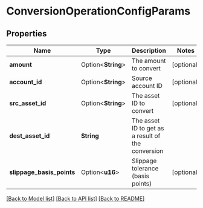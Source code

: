 # ConversionOperationConfigParams

## Properties

Name | Type | Description | Notes
------------ | ------------- | ------------- | -------------
**amount** | Option<**String**> | The amount to convert | [optional]
**account_id** | Option<**String**> | Source account ID | [optional]
**src_asset_id** | Option<**String**> | The asset ID to convert | [optional]
**dest_asset_id** | **String** | The asset ID to get as a result of the conversion | 
**slippage_basis_points** | Option<**u16**> | Slippage tolerance (basis points) | [optional]

[[Back to Model list]](../README.md#documentation-for-models) [[Back to API list]](../README.md#documentation-for-api-endpoints) [[Back to README]](../README.md)


